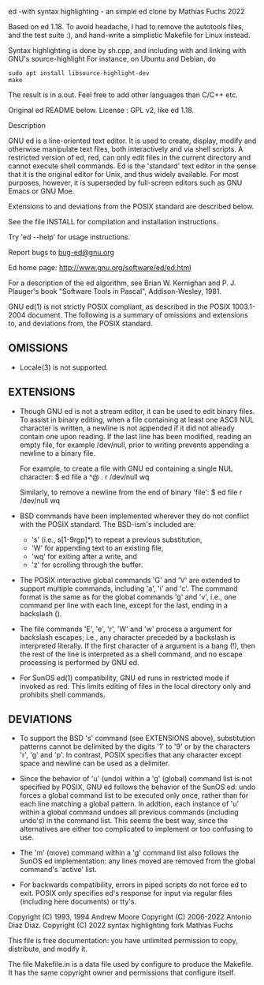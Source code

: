 
ed -with syntax highlighting - an simple ed clone by Mathias Fuchs 2022


Based on ed 1.18.
To avoid headache, I had to remove the autotools files, and the test suite :), and hand-write a simplistic Makefile for Linux instead.

Syntax highlighting is done by sh.cpp, and including with and linking with GNU's source-highlight
For instance, on Ubuntu and Debian, do

```
sudo apt install libsource-highlight-dev
make
```

The result is in a.out.
Feel free to add other languages than C/C++ etc.


Original ed README below.
License : GPL  v2, like ed 1.18.







Description

GNU ed is a line-oriented text editor. It is used to create, display, modify
and otherwise manipulate text files, both interactively and via shell
scripts. A restricted version of ed, red, can only edit files in the current
directory and cannot execute shell commands. Ed is the 'standard' text
editor in the sense that it is the original editor for Unix, and thus widely
available. For most purposes, however, it is superseded by full-screen
editors such as GNU Emacs or GNU Moe.

Extensions to and deviations from the POSIX standard are described below.

See the file INSTALL for compilation and installation instructions.

Try 'ed --help' for usage instructions.

Report bugs to bug-ed@gnu.org

Ed home page: http://www.gnu.org/software/ed/ed.html

For a description of the ed algorithm, see Brian W. Kernighan and
P. J. Plauger's book "Software Tools in Pascal", Addison-Wesley, 1981.

GNU ed(1) is not strictly POSIX compliant, as described in the
POSIX 1003.1-2004 document. The following is a summary of omissions and
extensions to, and deviations from, the POSIX standard.

OMISSIONS
---------
  * Locale(3) is not supported.

EXTENSIONS
----------
  * Though GNU ed is not a stream editor, it can be used to edit binary files.
    To assist in binary editing, when a file containing at least one ASCII
    NUL character is written, a newline is not appended if it did not
    already contain one upon reading. If the last line has been modified,
    reading an empty file, for example /dev/null, prior to writing prevents
    appending a newline to a binary file.

    For example, to create a file with GNU ed containing a single NUL character:
      $ ed file
      a
      ^@
      .
      r /dev/null
      wq

    Similarly, to remove a newline from the end of binary 'file':
      $ ed file
      r /dev/null
      wq

  * BSD commands have been implemented wherever they do not conflict with
    the POSIX standard.  The BSD-ism's included are:
      * 's' (i.e., s[1-9rgp]*) to repeat a previous substitution,
      * 'W' for appending text to an existing file,
      * 'wq' for exiting after a write, and
      * 'z' for scrolling through the buffer.

  * The POSIX interactive global commands 'G' and 'V' are extended to
    support multiple commands, including 'a', 'i' and 'c'.  The command
    format is the same as for the global commands 'g' and 'v', i.e., one
    command per line with each line, except for the last, ending in a
    backslash (\).

  * The file commands 'E', 'e', 'r', 'W' and 'w'  process a <file>
    argument for backslash escapes; i.e., any character preceded by a
    backslash is interpreted literally. If the first character of a <file>
    argument is a bang (!), then the rest of the line is interpreted as a
    shell command, and no escape processing is performed by GNU ed.

  * For SunOS ed(1) compatibility, GNU ed runs in restricted mode if invoked
    as red.  This limits editing of files in the local directory only and
    prohibits shell commands.

DEVIATIONS
----------
  * To support the BSD 's' command (see EXTENSIONS above), substitution
    patterns cannot be delimited by the digits '1' to '9' or by the
    characters 'r', 'g' and 'p'. In contrast, POSIX specifies that any
    character except space and newline can be used as a delimiter.

  * Since the behavior of 'u' (undo) within a 'g' (global) command list is
    not specified by POSIX, GNU ed follows the behavior of the SunOS ed:
    undo forces a global command list to be executed only once, rather than
    for each line matching a global pattern.  In addtion, each instance of
    'u' within a global command undoes all previous commands (including
    undo's) in the command list.  This seems the best way, since the
    alternatives are either too complicated to implement or too confusing
    to use.

  * The 'm' (move) command within a 'g' command list also follows the SunOS
    ed implementation: any lines moved are removed from the global command's
    'active' list.

  * For backwards compatibility, errors in piped scripts do not force ed
    to exit.  POSIX only specifies ed's response for input via regular
    files (including here documents) or tty's.



Copyright (C) 1993, 1994 Andrew Moore
Copyright (C) 2006-2022 Antonio Diaz Diaz.
Copyright (C) 2022 syntax highlighting fork Mathias Fuchs

This file is free documentation: you have unlimited permission to copy,
distribute, and modify it.

The file Makefile.in is a data file used by configure to produce the
Makefile. It has the same copyright owner and permissions that configure
itself.

